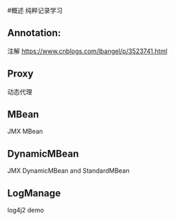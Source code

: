 #概述
纯粹记录学习

## Annotation:
注解
https://www.cnblogs.com/lbangel/p/3523741.html

## Proxy
动态代理

## MBean
JMX MBean

## DynamicMBean
JMX DynamicMBean and StandardMBean

## LogManage
log4j2 demo
